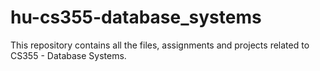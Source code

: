# hu-cs355-database_systems
This repository contains all the files, assignments and projects related to CS355 - Database Systems.
